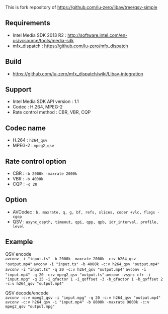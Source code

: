 This is fork repository of https://github.com/lu-zero/libav/tree/qsv-simple

## Requirements
   * Intel Media SDK 2013 R2 : http://software.intel.com/en-us/vcsource/tools/media-sdk
   * mfx_dispatch : https://github.com/lu-zero/mfx_dispatch

## Build
   * https://github.com/lu-zero/mfx_dispatch/wiki/Libav-integration

## Support
   * Intel Media SDK API version : 1.1
   * Codec : H.264, MPEG-2
   * Rate control method : CBR, VBR, CQP

## Codec name
   * H.264 : `h264_qsv`
   * MPEG-2 : `mpeg2_qsv`

## Rate control option
   * CBR : `-b 2000k -maxrate 2000k`
   * VBR : `-b 4000k`
   * CQP : `-q 20`

## Option
   * AVCodec : `b, maxrate, q, g, bf, refs, slices, coder +vlc, flags -cgop`
   * QSV : `async_depth, timeout, qpi, qpp, qpb, idr_interval, profile, level`

## Example
QSV encode  
    `avconv -i "input.ts" -b 2000k -maxrate 2000k -c:v h264_qsv "output.mp4"`
    `avconv -i "input.ts" -b 4000k -c:v h264_qsv "output.mp4"`
    `avconv -i "input.ts" -q 20 -c:v h264_qsv "output.mp4"`
    `avconv -i "input.mp4" -q 20 -c:v mpeg2_qsv "output.ts"`
    `avconv -vsync cfr -i "input.mpg" -q 25 -i_qfactor 1 -i_qoffset -3 -b_qfactor 1 -b_qoffset 2 -c:v h264_qsv "output.mp4"`

QSV decode/encode  
    `avconv -c:v mpeg2_qsv -i "input.mpg" -q 20 -c:v h264_qsv "output.mp4"`
    `avconv -c:v h264_qsv -i "input.mp4" -b 8000k -maxrate 9800k -c:v mpeg2_qsv "output.mpg"`

